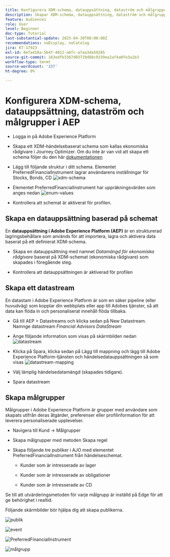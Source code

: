 ```yaml
---
title: Konfigurera XDM-schema, datauppsättning, dataström och målgrupper i AEP
description: Skapar XDM-schema, datauppsättning, dataström och målgrupper
feature: Audiences
role: User
level: Beginner
doc-type: Tutorial
last-substantial-update: 2025-04-30T00:00:00Z
recommendations: noDisplay, noCatalog
jira: KT-17923
exl-id: 0efa418a-5b4f-4012-a6fc-afaa34a59285
source-git-commit: 163edfb3367d03729d68c9339ee2af4a0fe3a1b3
workflow-type: tm+mt
source-wordcount: '337'
ht-degree: 0%

---
```


# Konfigurera XDM-schema, datauppsättning, dataström och målgrupper i AEP

* Logga in på Adobe Experience Platform

* Skapa ett XDM-händelsebaserat schema som kallas ekonomiska rådgivare i Journey Optimizer. Om du inte är van vid att skapa ett schema följer du den här [dokumentationen](https://experienceleague.adobe.com/en/docs/experience-platform/xdm/tutorials/create-schema-ui)

* Lägg till följande struktur i ditt schema. Elementet PreferredFinancialInstrument lagrar användarens inställningar för Stocks, Bonds, CD
  ![xdm-schema](assets/xdm-schema.png)

* Elementet PreferredFinancialInstrument har uppräkningsvärden som anges nedan
  ![enum-values](assets/enum-values.png)

* Kontrollera att schemat är aktiverat för profilen.

## Skapa en datauppsättning baserad på schemat

En **datauppsättning i Adobe Experience Platform (AEP)** är en strukturerad lagringsbehållare som används för att importera, lagra och aktivera data baserat på ett definierat XDM-schema.

* Skapa en datauppsättning med namnet _Datamängd för ekonomiska rådgivare_ baserat på XDM-schemat (ekonomiska rådgivare) som skapades i föregående steg.

* Kontrollera att datauppsättningen är aktiverad för profilen

## Skapa ett datastream

En datastam i Adobe Experience Platform är som en säker pipeline (eller huvudväg) som kopplar din webbplats eller app till Adobes tjänster, så att data kan flöda in och personaliserat innehåll flöda tillbaka.

* Gå till AEP > Datastreams och klicka sedan på New Datastream. Namnge datastream _Financial Advisors DataStream_

* Ange följande information som visas på skärmbilden nedan
  ![datastream](assets/datastream.png)
* Klicka på Spara, klicka sedan på Lägg till mappning och lägg till Adobe Experience Platform-tjänsten och händelsedatauppsättningen så som visas
  ![datastream-mapping](assets/datastream-service.png)

* Välj lämplig händelsedatamängd (skapades tidigare).

* Spara datastream

## Skapa målgrupper

Målgrupper i Adobe Experience Platform är grupper med användare som skapats utifrån deras åtgärder, preferenser eller profilinformation för att leverera personaliserade upplevelser.

* Navigera till Kund -> Målgrupper
* Skapa målgrupper med metoden Skapa regel

* Skapa följande tre publiker i AJO med elementet PreferredFinancialInstrument från händelseschemat.

   * Kunder som är intresserade av lager

   * Kunder som är intresserade av obligationer

   * Kunder som är intresserade av CD

Se till att utvärderingsmetoden för varje målgrupp är inställd på Edge för att ge behörighet i realtid.

Följande skärmbilder bör hjälpa dig att skapa publikerna.

![publik](assets/rule-based-audience.png)

![event](assets/event-attribute.png)


![PreferredFinancialInstrument](assets/stock-customers.png)

![målgrupp](assets/audience-edge.png)
